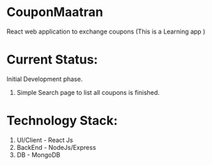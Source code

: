 # CouponMaatran
React web application to exchange coupons (This is a Learning app )

# Current Status:
Initial Development phase.
  1. Simple Search page to list all coupons is finished.

# Technology Stack:
  1. UI/Client - React Js
  2. BackEnd - NodeJs/Express
  3. DB - MongoDB
